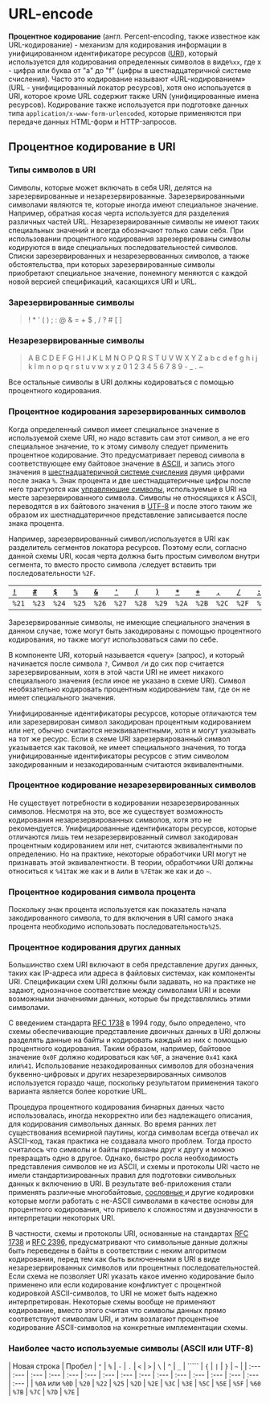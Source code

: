 # URL-encode

**Процентное кодирование** \(англ. Percent-encoding, также известное как URL-кодирование\) - механизм для кодирования информации в унифицированном идентификаторе ресурсов \([URI](https://ru.wikipedia.org/wiki/URI)\), который используется для кодирования определенных символов в виде`%xx`, где x - цифра или буква от "a" до "f" \(цифры в шестнадцатеричной системе счисления\). Часто это кодирование называют «URL-кодированием» \(URL - унифицированный локатор ресурсов\), хотя оно используется в URI, которое кроме URL содержит также URN \(унифицированные имена ресурсов\). Кодирование также используется при подготовке данных типа `application/x-www-form-urlencoded`, которые применяются при передаче данных HTML-форм и HTTP-запросов.

## Процентное кодирование в URI

### Типы символов в URI

Символы, которые может включать в себя URI, делятся на зарезервированные и незарезервированные. Зарезервированными символами являются те, которые иногда имеют специальное значение. Например, обратная косая черта используется для разделения различных частей URL. Незарезервированные символы не имеют таких специальных значений и всегда обозначают только сами себя. При использовании процентного кодирования зарезервированы символы кодируются в виде специальных последовательностей символов. Списки зарезервированных и незарезервованных символов, а также обстоятельства, при которых зарезервированные символы приобретают специальное значение, понемногу меняются с каждой новой версией спецификаций, касающихся URI и URL.

### Зарезервированные символы

> ! \* ' \( \) ; : @ & = + $ , / ? \# \[ \]

### Незарезервированные символы 

> A B C D E F G H I J K L M N O P Q R S T U V W X Y Z a b c d e f g h i j k l m n o p q r s t u v w x y z 0 1 2 3 4 5 6 7 8 9 - \_ . ~

Все остальные символы в URI должны кодироваться с помощью процентного кодирования.

### Процентное кодирования зарезервированных символов

Когда определенный символ имеет специальное значение в используемой схеме URI, но надо вставить сам этот символ, а не его специальное значение, то к этому символу следует применить процентное кодирование. Это предусматривает перевод символа в соответствующее ему байтовое значение в [ASCII](https://uk.wikipedia.org/wiki/ASCII), и запись этого значения в [шестнадцатеричной системе счисления](https://ru.wikipedia.org/wiki/%D0%A8%D0%B5%D1%81%D1%82%D0%BD%D0%B0%D0%B4%D1%86%D0%B0%D1%82%D0%B5%D1%80%D0%B8%D1%87%D0%BD%D0%B0%D1%8F_%D1%81%D0%B8%D1%81%D1%82%D0%B5%D0%BC%D0%B0_%D1%81%D1%87%D0%B8%D1%81%D0%BB%D0%B5%D0%BD%D0%B8%D1%8F) двумя цифрами после знака `%`. Знак процента и две  шестнадцатеричные цифры после него трактуются как [управляющие символы](https://ru.wikipedia.org/wiki/%D0%A3%D0%BF%D1%80%D0%B0%D0%B2%D0%BB%D1%8F%D1%8E%D1%89%D0%B8%D0%B5_%D1%81%D0%B8%D0%BC%D0%B2%D0%BE%D0%BB%D1%8B), используемые в URI на месте зарезервированного символа. Символы не относящихся к ASCII, переводятся в их байтового значения в [UTF-8](https://uk.wikipedia.org/wiki/UTF-8) и после этого таким же образом их шестнадцатеричное представление записывается после знака процента.

Например, зарезервированный символ`/`используется в URI как разделитель сегментов локатора ресурсов. Поэтому если, согласно данной схемы URI, косая черта должна быть простым символом внутри сегмента, то вместо просто символа `/`следует вставить три последовательности `%2F`.



| [`!`](https://uk.wikipedia.org/wiki/%D0%97%D0%BD%D0%B0%D0%BA_%D0%BE%D0%BA%D0%BB%D0%B8%D0%BA%D1%83) | [`#`](https://uk.wikipedia.org/wiki/%D0%97%D0%BD%D0%B0%D0%BA_%D1%80%D0%B5%D1%88%D1%96%D1%82%D0%BA%D0%B8) | [`$`](https://uk.wikipedia.org/wiki/%D0%A1%D0%B8%D0%BC%D0%B2%D0%BE%D0%BB_%D0%B4%D0%BE%D0%BB%D0%B0%D1%80%D0%B0) | [`%`](https://uk.wikipedia.org/wiki/%D0%97%D0%BD%D0%B0%D0%BA_%D0%B2%D1%96%D0%B4%D1%81%D0%BE%D1%82%D0%BA%D0%B0) | [`&`](https://uk.wikipedia.org/wiki/%D0%90%D0%BC%D0%BF%D0%B5%D1%80%D1%81%D0%B0%D0%BD%D0%B4) | [`'`](https://uk.wikipedia.org/wiki/%D0%90%D0%BF%D0%BE%D1%81%D1%82%D1%80%D0%BE%D1%84) | [`(`](https://uk.wikipedia.org/wiki/%D0%94%D1%83%D0%B6%D0%BA%D0%B8) | [`)`](https://uk.wikipedia.org/wiki/%D0%94%D1%83%D0%B6%D0%BA%D0%B8) | [`*`](https://uk.wikipedia.org/wiki/%D0%97%D1%96%D1%80%D0%BE%D1%87%D0%BA%D0%B0) | [`+`](https://uk.wikipedia.org/wiki/%D0%97%D0%BD%D0%B0%D0%BA%D0%B8_%D0%BF%D0%BB%D1%8E%D1%81_%D1%96_%D0%BC%D1%96%D0%BD%D1%83%D1%81) | [`,`](https://uk.wikipedia.org/wiki/%D0%9A%D0%BE%D0%BC%D0%B0_%28%D1%80%D0%BE%D0%B7%D0%B4%D1%96%D0%BB%D0%BE%D0%B2%D0%B8%D0%B9_%D0%B7%D0%BD%D0%B0%D0%BA%29) | [`/`](https://uk.wikipedia.org/wiki/%D0%9A%D0%BE%D1%81%D0%B0_%D1%80%D0%B8%D1%81%D0%BA%D0%B0) | [`:`](https://uk.wikipedia.org/wiki/%D0%94%D0%B2%D0%BE%D0%BA%D1%80%D0%B0%D0%BF%D0%BA%D0%B0) | [`;`](https://uk.wikipedia.org/wiki/%D0%9A%D1%80%D0%B0%D0%BF%D0%BA%D0%B0_%D0%B7_%D0%BA%D0%BE%D0%BC%D0%BE%D1%8E) | [`=`](https://uk.wikipedia.org/wiki/%D0%97%D0%BD%D0%B0%D0%BA_%D1%80%D1%96%D0%B2%D0%BD%D0%BE%D1%81%D1%82%D1%96) | [`?`](https://uk.wikipedia.org/wiki/%D0%97%D0%BD%D0%B0%D0%BA_%D0%BF%D0%B8%D1%82%D0%B0%D0%BD%D0%BD%D1%8F) | [`@`](https://uk.wikipedia.org/wiki/@) | [`[`](https://uk.wikipedia.org/wiki/%D0%94%D1%83%D0%B6%D0%BA%D0%B8) | [`]`](https://uk.wikipedia.org/wiki/%D0%94%D1%83%D0%B6%D0%BA%D0%B8) |
| :--- | :--- | :--- | :--- | :--- | :--- | :--- | :--- | :--- | :--- | :--- | :--- | :--- | :--- | :--- | :--- | :--- | :--- | :--- |
| `%21` | `%23` | `%24` | `%25` | `%26` | `%27` | `%28` | `%29` | `%2A` | `%2B` | `%2C` | `%2F` | `%3A` | `%3B` | `%3D` | `%3F` | `%40` | `%5B` | `%5D` |

Зарезервированные символы, не имеющие специального значения в данном случае, тоже могут быть закодированы с помощью процентного кодирования, но также могут использоваться сами по себе.

В компоненте URI, который называется «query» \(запрос\), и который начинается после символа `?`, Символ `/`и до сих пор считается зарезервированным, хотя в этой части URI не имеет никакого специального значения \(если иное не указано в схеме URI\). Символ необязательно кодировать процентным кодированием там, где он не имеет специального значения.

Унифицированные идентификаторы ресурсов, которые отличаются тем или зарезервирован символ закодирован процентным кодированием или нет, обычно считаются неэквивалентными, хотя и могут указывать на тот же ресурс. Если в схеме URI зарезервированный символ указывается как таковой, не имеет специального значения, то тогда унифицированные идентификаторы ресурсов с этим символом закодированным и незакодированным считаются эквивалентными.

### Процентное кодирование незарезервированных символов

Не существует потребности в кодировании незарезервированных символов. Несмотря на это, все же существует возможность кодирования незарезервированных символов, хотя это не рекомендуется. Унифицированные идентификаторы ресурсов, которые отличаются лишь тем  незарезервированный символ закодирован процентным кодированием или нет, считаются эквивалентными по определению. Но на практике, некоторые обработчики URI могут не признавать этой эквивалентности. В теории, обработчики URI должны относиться к `%41`так же как и в `A`или в `%7E`так же как и до `~`.

### Процентное кодирования символа процента

Поскольку знак процента используется как показатель начала закодированного символа, то для включения в URI самого знака процента необходимо использовать последовательность`%25`.

### Процентное кодирования других данных

Большинство схем URI включают в себя представление других данных, таких как IP-адреса или адреса в файловых системах, как компоненты URI. Спецификации схем URI должны были задавать, но на практике не задают, однозначное соответствие между символами URI и всеми возможными значениями данных, которые бы представлялись этими символами.

С введением стандарта [RFC 1738](https://tools.ietf.org/html/rfc1738) в 1994 году, было определено, что схемы обеспечивающие представление двоичных данных в URI должны разделять данные на байты и кодировать каждый из них с помощью процентного кодирования. Таким образом, например, байтовое значение `0x0F` должно кодироваться как `%0F`, а значение `0x41` как`A` или`%41`. Использование незакодированных символов для обозначения буквенно-цифровых и других незарезервированных символов используется гораздо чаще, поскольку результатом применения такого варианта является более короткие URL.

Процедура процентного кодирования бинарных данных часто использовалась, иногда некорректно или без надлежащего описания, для кодирования символьных данных. Во время ранних лет существования всемирной паутины, когда символам всегда отвечал их ASCII-код, такая практика не создавала много проблем. Тогда просто считалось что символы и байты привязаны друг к другу и можно превращать одно в другое. Однако, быстро росла необходимость представления символов не из ASCII, и схемы и протоколы URI часто не имели стандартизированных правил для подготовки символьных данных к включению в URI. В результате веб-приложения стали применять различные многобайтовые, [сословные ](https://ru.wikipedia.org/wiki/%D0%9C%D0%B0%D1%88%D0%B8%D0%BD%D0%B0_%D0%A2%D1%8C%D1%8E%D1%80%D0%B8%D0%BD%D0%B3%D0%B0)и другие кодировки которые могли работать с не-ASCII символами в качестве основы для процентного кодирования, что привело к сложностям и двузначности в интерпретации некоторых URI.

В частности, схемы и протоколы URI, основанные на стандартах [RFC 1738](https://tools.ietf.org/html/rfc1738) и [RFC 2396](https://tools.ietf.org/html/rfc2396),  предусматривают что символьные данные должны быть переведены в байты в соответствии с неким алгоритмом кодирования, перед тем как быть включенными в URI в виде незарезервированных символов или процентных последовательностей. Если схема не позволяет URI указать какое именно кодирование было применено или если кодирование конфликтует с процентной кодировкой ASCII-символов, то URI не может быть надежно интерпретирован. Некоторые схемы вообще не применяют кодирование, вместо этого считая что символы данных прямо соответствуют символам URI, и этим возлагают процентное кодирование ASCII-символов на конкретные имплементации схемы.

### Наиболее часто используемые символы \(ASCII или UTF-8\)



| Новая строка | Пробел | `"` | `%` | `-` | `.` | `<` | `>` | `\` | `^` | `_` | ````` | `{` | `|` | `}` | `~` |
| :--- | :--- | :--- | :--- | :--- | :--- | :--- | :--- | :--- | :--- | :--- | :--- | :--- | :--- | :--- | :--- |
| `%0A` или `%0D`  | `%20` | `%22` | `%25` | `%2D` | `%2E` | `%3C` | `%3E` | `%5C` | `%5E` | `%5F` | `%60` | `%7B` | `%7C` | `%7D` | `%7E` |

